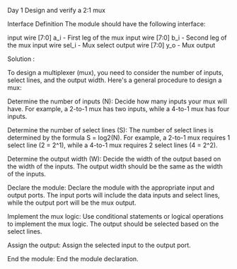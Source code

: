 Day 1
Design and verify a 2:1 mux

Interface Definition
The module should have the following interface:

input   wire [7:0]    a_i   - First leg of the mux
input   wire [7:0]    b_i   - Second leg of the mux
input   wire          sel_i - Mux select
output  wire [7:0]    y_o   - Mux output




Solution : 

To design a multiplexer (mux), you need to consider the number of inputs, select lines, and the output width. Here's a general procedure to design a mux:

Determine the number of inputs (N): Decide how many inputs your mux will have. For example, a 2-to-1 mux has two inputs, while a 4-to-1 mux has four inputs.

Determine the number of select lines (S): The number of select lines is determined by the formula S = log2(N). For example, a 2-to-1 mux requires 1 select line (2 = 2^1), while a 4-to-1 mux requires 2 select lines (4 = 2^2).

Determine the output width (W): Decide the width of the output based on the width of the inputs. The output width should be the same as the width of the inputs.

Declare the module: Declare the module with the appropriate input and output ports. The input ports will include the data inputs and select lines, while the output port will be the mux output.

Implement the mux logic: Use conditional statements or logical operations to implement the mux logic. The output should be selected based on the select lines.

Assign the output: Assign the selected input to the output port.

End the module: End the module declaration.